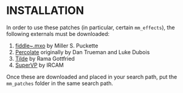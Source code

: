 # INSTALLATION

In order to use these patches (in particular, certain `mm_effects`), the
following externals must be downloaded:

1. [fiddle~.mxo](https://github.com/v7b1/fiddle_64bit_version/releases) by Miller S. Puckette
2. [Percolate](https://github.com/Cycling74/percolate) originally by Dan Trueman and Luke Dubois
3. [Tilde](https://github.com/ramagottfried/tilde) by Rama Gottfried
4. [SuperVP](https://forum.ircam.fr/projects/detail/supervp-for-max/) by IRCAM

Once these are downloaded and placed in your search path, put the `mm_patches`
folder in the same search path.
